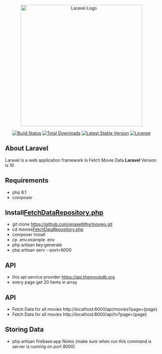 <p align="center"><a href="https://laravel.com" target="_blank"><img src="https://raw.githubusercontent.com/laravel/art/master/logo-lockup/5%20SVG/2%20CMYK/1%20Full%20Color/laravel-logolockup-cmyk-red.svg" width="400" alt="Laravel Logo"></a></p>

<p align="center">
<a href="https://github.com/laravel/framework/actions"><img src="https://github.com/laravel/framework/workflows/tests/badge.svg" alt="Build Status"></a>
<a href="https://packagist.org/packages/laravel/framework"><img src="https://img.shields.io/packagist/dt/laravel/framework" alt="Total Downloads"></a>
<a href="https://packagist.org/packages/laravel/framework"><img src="https://img.shields.io/packagist/v/laravel/framework" alt="Latest Stable Version"></a>
<a href="https://packagist.org/packages/laravel/framework"><img src="https://img.shields.io/packagist/l/laravel/framework" alt="License"></a>
</p>

## About Laravel

Laravel is a web application framework
Is Fetch Movie Data
**Laravel** Version is 10

## Requirements
- php 8.1
- composer

## Install[FetchDataRepository.php](..%2F..%2Flaravelapp%2Fredit%2Fapp%2FSOLID%2FRepositories%2FFetchDataRepository.php)
- git clone https://github.com/enasellithy/movies.git
- cd movies[FetchDataRepository.php](..%2F..%2Flaravelapp%2Fredit%2Fapp%2FSOLID%2FRepositories%2FFetchDataRepository.php)
- composer install
- cp .env.example .env
- php artisan key:generate
- php artisan serv --port=8000

## API
- this api service provider https://api.themoviedb.org
- every page get 20 items in array

## API
- Fetch Data for all movies http://localhost:8000/api/movies?page={page}
- Fetch Data for all movies http://localhost:8000/api/tv?page={page}

## Storing Data
- php artisan firebase:app Notes (make sure when run this command is server is running on port 8000)
